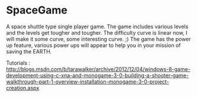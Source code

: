 SpaceGame
=========

A space shuttle type single player game.
The game includes various levels and the levels get tougher and tougher.
The difficulty curve is linear now, I will make it some curve, some interesting curve. ;)
The game has the power up feature, various power ups will appear to help you in your mission of saving the EARTH.


Tutorials : http://blogs.msdn.com/b/tarawalker/archive/2012/12/04/windows-8-game-development-using-c-xna-and-monogame-3-0-building-a-shooter-game-walkthrough-part-1-overview-installation-monogame-3-0-project-creation.aspx
